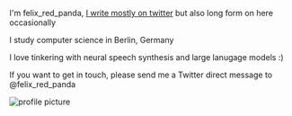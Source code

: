 

I'm felix_red_panda, [I write mostly on twitter](https://twitter.com/felix_red_panda) but also long form on here occasionally

I study computer science in Berlin, Germany

I love tinkering with neural speech synthesis and large lanugage models :)

If you want to get in touch, please send me a Twitter direct message to @felix_red_panda

![profile picture](https://i.imgur.com/PQiHA0E.jpeg)
